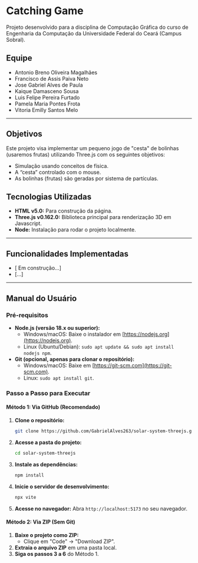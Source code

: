 # Catching Game

Projeto desenvolvido para a disciplina de Computação Gráfica do curso de Engenharia da Computação da Universidade Federal do Ceará (Campus Sobral).

## Equipe
- Antonio Breno Oliveira Magalhães
- Francisco de Assis Paiva Neto
- Jose Gabriel Alves de Paula
- Kaique Damasceno Sousa 
- Luis Felipe Pereira Furtado
- Pamela Maria Pontes Frota
- Vitoria Emilly Santos Melo


---

## Objetivos

Este projeto visa implementar um pequeno jogo de "cesta" de bolinhas (usaremos frutas) utilizando Three.js com os seguintes objetivos:

- Simulação usando conceitos de física.
- A “cesta”	controlado	com	o	mouse.
- As	bolinhas (frutas)	são	geradas	por	sistema	de	partículas.	
  
## Tecnologias Utilizadas

- **HTML v5.0:** Para construção da página.
- **Three.js v0.162.0:** Biblioteca principal para renderização 3D em Javascript.
- **Node:** Instalação para rodar o projeto localmente.

---

## Funcionalidades Implementadas

- [ Em construção...]
- [...]


---

## Manual do Usuário

### Pré-requisitos

- **Node.js (versão 18.x ou superior):**
  - Windows/macOS: Baixe o instalador em [https://nodejs.org](https://nodejs.org).
  - Linux (Ubuntu/Debian): `sudo apt update && sudo apt install nodejs npm`.
- **Git (opcional, apenas para clonar o repositório):**
  - Windows/macOS: Baixe em [https://git-scm.com](https://git-scm.com).
  - Linux: `sudo apt install git`.

### Passo a Passo para Executar

#### Método 1: Via GitHub (Recomendado)

1.  **Clone o repositório:**
    ```bash
    git clone https://github.com/GabrielAlves263/solar-system-threejs.git
    ```
2.  **Acesse a pasta do projeto:**
    ```bash
    cd solar-system-threejs
    ```
3.  **Instale as dependências:**
    ```bash
    npm install
    ```
4.  **Inicie o servidor de desenvolvimento:**
    ```bash
    npx vite
    ```
5.  **Acesse no navegador:**
    Abra `http://localhost:5173` no seu navegador.

#### Método 2: Via ZIP (Sem Git)

1.  **Baixe o projeto como ZIP:**
    - Clique em "Code" → "Download ZIP".
2.  **Extraia o arquivo ZIP** em uma pasta local.
3.  **Siga os passos 3 a 6** do Método 1.
